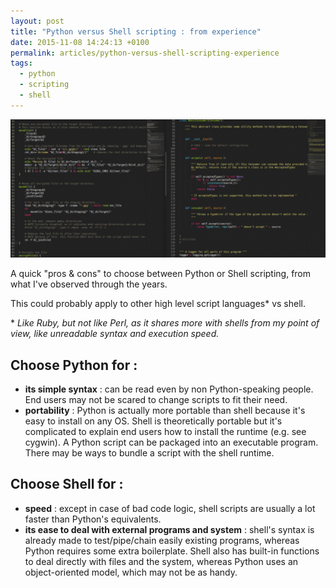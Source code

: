 ```yaml
---
layout: post
title: "Python versus Shell scripting : from experience"
date: 2015-11-08 14:24:13 +0100
permalink: articles/python-versus-shell-scripting-experience
tags:
  - python
  - scripting
  - shell
---
```

![Python vs Shell](/assets/blog/Selection_008.png)

A quick "pros & cons" to choose between Python or Shell scripting, from what I've observed through the years.

This could probably apply to other high level script languages* vs shell.

\* *Like Ruby, but not like Perl, as it shares more with shells from my point of view, like unreadable syntax and execution speed.*

## Choose Python for :

- **its simple syntax** : can be read even by non Python-speaking people. End users may not be scared to change scripts to fit their need.
- **portability** : Python is actually more portable than shell because it's easy to install on any OS. Shell is theoretically portable but it's complicated to explain end users how to install the runtime (e.g. see cygwin). A Python script can be packaged into an executable program. There may be ways to bundle a script with the shell runtime.

## Choose Shell for :

- **speed** : except in case of bad code logic, shell scripts are usually a lot faster than Python's equivalents.
- **its ease to deal with external programs and system** : shell's syntax is already made to test/pipe/chain easily existing programs, whereas Python requires some extra boilerplate. Shell also has built-in functions to deal directly with files and the system, whereas Python uses an object-oriented model, which may not be as handy.
